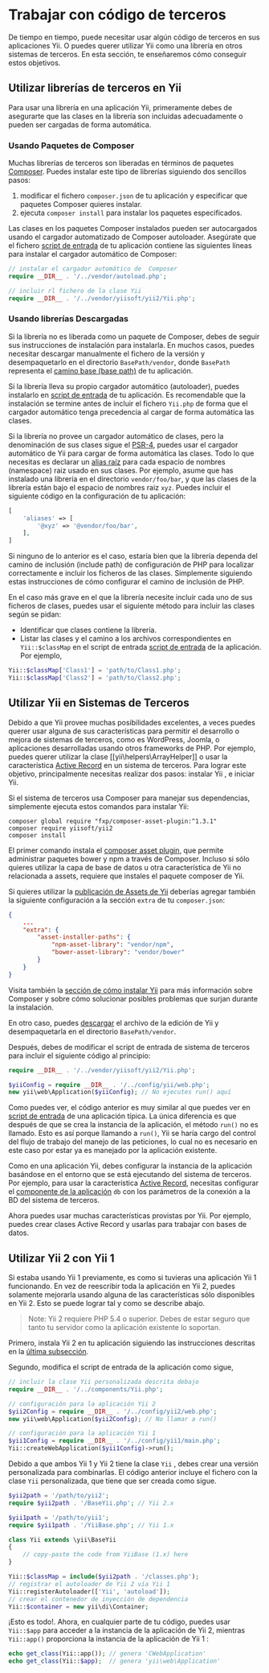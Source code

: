 Trabajar con código de terceros
===============================

De tiempo en tiempo, puede necesitar usar algún código de terceros en sus aplicaciones Yii. O puedes querer
utilizar Yii como una librería en otros sistemas de terceros. En esta sección, te enseñaremos cómo conseguir estos objetivos.


Utilizar librerías de terceros en Yii <span id="using-libs-in-yii"></span>
-------------------------------------

Para usar una librería en una aplicación Yii, primeramente debes de asegurarte que las clases en la librería
son incluidas adecuadamente o pueden ser cargadas de forma automática.

### Usando Paquetes de Composer <span id="using-composer-packages"></span>

Muchas librerías de terceros son liberadas en términos de paquetes [Composer](https://getcomposer.org/).
Puedes instalar este tipo de librerías siguiendo dos sencillos pasos:

1. modificar el fichero `composer.json` de tu aplicación y especificar que paquetes Composer quieres instalar.
2. ejecuta `composer install` para instalar los paquetes especificados.

Las clases en los paquetes Composer instalados pueden ser autocargados usando el cargador automatizado de Composer autoloader.
Asegúrate que el fichero [script de entrada](structure-entry-scripts.md) de tu aplicación contiene las siguientes líneas
para instalar el cargador automático de Composer:

```php
// instalar el cargador automático de  Composer
require __DIR__ . '/../vendor/autoload.php';

// incluir rl fichero de la clase Yii
require __DIR__ . '/../vendor/yiisoft/yii2/Yii.php';
```

### Usando librerías Descargadas <span id="using-downloaded-libs"></span>

Si la librería no es liberada como un paquete de Composer, debes de seguir sus instrucciones de instalación para instalarla.
En muchos casos, puedes necesitar descargar manualmente el fichero de la versión y desempaquetarlo en el directorio `BasePath/vendor`,
donde `BasePath` representa el [camino base (base path)](structure-applications.md#basePath) de tu aplicación.

Si la librería lleva su propio cargador automático (autoloader), puedes instalarlo en [script de entrada](structure-entry-scripts.md) de tu aplicación.
Es recomendable que la instalación se  termine antes de incluir el fichero `Yii.php` de forma que el cargador automático tenga precedencia al cargar
de forma automática las clases.

Si la librería no provee un cargador automático de clases, pero la denominación de sus clases sigue el [PSR-4](http://www.php-fig.org/psr/psr-4/),
puedes usar el cargador automático de Yii para cargar de forma automática las clases. Todo lo que necesitas
es declarar un [alias raíz](concept-aliases.md#defining-aliases) para cada espacio de nombres (namespace) raiz usado en sus clases. Por ejemplo,
asume que has instalado una librería en el directorio `vendor/foo/bar`, y que las clases de la librería están bajo el espacio de nombres raiz `xyz`.
Puedes incluir el siguiente código en la configuración de tu aplicación:

```php
[
    'aliases' => [
        '@xyz' => '@vendor/foo/bar',
    ],
]
```

Si ninguno de lo anterior es el caso, estaría bien que la librería dependa del camino de inclusión (include path) de configuración de PHP
para localizar correctamente e incluir los ficheros  de las clases. Simplemente siguiendo estas instrucciones de cómo configurar el camino de inclusión de PHP.

En el caso más grave en el que la librería necesite incluir cada uno de sus ficheros de clases, puedes usar el siguiente método
para incluir las clases según se pidan:

* Identificar que clases contiene la librería.
* Listar las clases y el camino a los archivos correspondientes en `Yii::$classMap`  en el script de entrada [script de entrada](structure-entry-scripts.md)
  de la aplicación. Por ejemplo,
```php
Yii::$classMap['Class1'] = 'path/to/Class1.php';
Yii::$classMap['Class2'] = 'path/to/Class2.php';
```


Utilizar Yii en Sistemas de Terceros <span id="using-yii-in-others"></span>
------------------------------------

Debido a que Yii provee muchas posibilidades excelentes, a veces puedes querer usar alguna de sus características para permitir
el desarrollo o mejora de sistemas de terceros, como es WordPress, Joomla, o aplicaciones desarrolladas usando otros frameworks de PHP.
Por ejemplo, puedes querer utilizar la clase [[yii\helpers\ArrayHelper]] o usar la característica [Active Record](db-active-record.md)
en un sistema de terceros. Para lograr este objetivo, principalmente necesitas realizar dos pasos:
instalar Yii , e iniciar  Yii.

Si el sistema de terceros usa Composer para manejar sus dependencias, simplemente ejecuta estos comandos
para instalar Yii:

    composer global require "fxp/composer-asset-plugin:^1.3.1"
    composer require yiisoft/yii2
    composer install

El primer comando instala el [composer asset plugin](https://github.com/francoispluchino/composer-asset-plugin/),
que permite administrar paquetes bower y npm a través de Composer. Incluso si sólo quieres utilizar la capa de base de datos
u otra característica de Yii no relacionada a assets, requiere que instales el paquete composer de Yii.

Si quieres utilizar la [publicación de Assets de Yii](structure-assets.md) deberías agregar también la siguiente configuración
a la sección `extra` de tu `composer.json`:

```json
{
    ...
    "extra": {
        "asset-installer-paths": {
            "npm-asset-library": "vendor/npm",
            "bower-asset-library": "vendor/bower"
        }
    }
}
```

Visita también la [sección de cómo instalar Yii](start-installation.md#installing-via-composer) para más información
sobre Composer y sobre cómo solucionar posibles problemas que surjan durante la instalación.

En otro caso, puedes [descargar](http://www.yiiframework.com/download/) el archivo de la edición de Yii
y desempaquetarla en el directorio `BasePath/vendor`.

Después, debes de modificar el script de entrada de sistema de terceros para incluir el siguiente código al principio:

```php
require __DIR__ . '/../vendor/yiisoft/yii2/Yii.php';

$yiiConfig = require __DIR__ . '/../config/yii/web.php';
new yii\web\Application($yiiConfig); // No ejecutes run() aquí
```

Como puedes ver, el código anterior es muy similar al que puedes ver en [script de entrada](structure-entry-scripts.md)
de una aplicación típica. La única diferencia es que después de que se crea la instancia de la aplicación, el método `run()` no es llamado.
Esto es así porque llamando a `run()`, Yii se haría cargo del control del flujo de trabajo del manejo de las peticiones,
lo cual no es necesario en este caso por estar ya es manejado por la aplicación existente.

Como en una aplicación Yii, debes configurar la instancia de la aplicación basándose en el entorno que se está
ejecutando del sistema de terceros. Por ejemplo, para usar la característica [Active Record](db-active-record.md), necesitas configurar
el [componente de la aplicación](structure-application-components.md) `db` con los parámetros de la conexión a la BD del sistema de terceros.

Ahora puedes usar muchas características provistas por Yii. Por ejemplo, puedes crear clases Active Record y usarlas
para trabajar con bases de datos.


Utilizar Yii 2 con Yii 1 <span id="using-both-yii2-yii1"></span>
------------------------

Si estaba usando Yii 1 previamente, es como si tuvieras una aplicación Yii 1 funcionando. En vez de reescribir
toda la aplicación en Yii 2, puedes solamente mejorarla usando alguna de las características sólo disponibles en Yii 2.
Esto se puede lograr tal y como se describe abajo.

> Note: Yii 2 requiere PHP 5.4 o superior. Debes de estar seguro que tanto tu servidor como la aplicación
> existente lo soportan.

Primero, instala Yii 2 en tu aplicación siguiendo las instrucciones descritas en la [última subsección](#using-yii-in-others).

Segundo, modifica el script de entrada de la aplicación como sigue,

```php
// incluir la clase Yii personalizada descrita debajo
require __DIR__ . '/../components/Yii.php';

// configuración para la aplicación Yii 2
$yii2Config = require __DIR__ . '/../config/yii2/web.php';
new yii\web\Application($yii2Config); // No llamar a run()

// configuración para la aplicación Yii 1
$yii1Config = require __DIR__ . '/../config/yii1/main.php';
Yii::createWebApplication($yii1Config)->run();
```

Debido a que ambos Yii 1 y Yii 2 tiene la clase `Yii` , debes crear una versión personalizada para combinarlas.
El código anterior incluye el fichero con la clase `Yii` personalizada, que tiene que ser creada como sigue.

```php
$yii2path = '/path/to/yii2';
require $yii2path . '/BaseYii.php'; // Yii 2.x

$yii1path = '/path/to/yii1';
require $yii1path . '/YiiBase.php'; // Yii 1.x

class Yii extends \yii\BaseYii
{
    // copy-paste the code from YiiBase (1.x) here
}

Yii::$classMap = include($yii2path . '/classes.php');
// registrar el autoloader de Yii 2 vía Yii 1
Yii::registerAutoloader(['Yii', 'autoload']);
// crear el contenedor de inyección de dependencia
Yii::$container = new yii\di\Container;
```

¡Esto es todo!. Ahora, en cualquier parte de tu código, puedes usar `Yii::$app` para acceder a la instancia de la aplicación de Yii 2,
mientras `Yii::app()` proporciona la instancia de la aplicación de  Yii 1 :

```php
echo get_class(Yii::app()); // genera 'CWebApplication'
echo get_class(Yii::$app);  // genera 'yii\web\Application'
```


